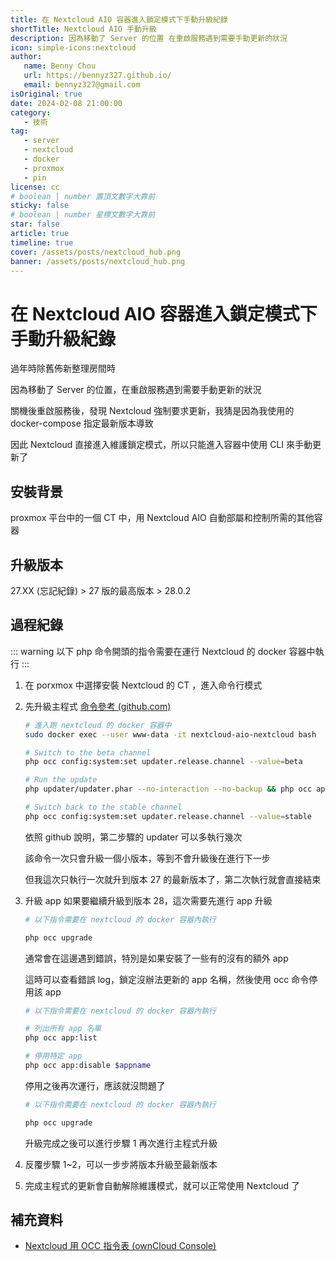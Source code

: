 ```yaml
---
title: 在 Nextcloud AIO 容器進入鎖定模式下手動升級紀錄
shortTitle: Nextcloud AIO 手動升級
description: 因為移動了 Server 的位置 在重啟服務遇到需要手動更新的狀況
icon: simple-icons:nextcloud
author:
   name: Benny Chou
   url: https://bennyz327.github.io/
   email: bennyz327@gmail.com
isOriginal: true
date: 2024-02-08 21:00:00
category:
   - 技術
tag:
   - server
   - nextcloud
   - docker
   - proxmox
   - pin
license: cc
# boolean | number 置頂文數字大靠前
sticky: false
# boolean | number 星標文數字大靠前
star: false
article: true
timeline: true
cover: /assets/posts/nextcloud_hub.png
banner: /assets/posts/nextcloud_hub.png
---
```


# 在 Nextcloud AIO 容器進入鎖定模式下手動升級紀錄

過年時除舊佈新整理房間時

因為移動了 Server 的位置，在重啟服務遇到需要手動更新的狀況
<!-- more -->

關機後重啟服務後，發現 Nextcloud 強制要求更新，我猜是因為我使用的 docker-compose 指定最新版本導致

因此 Nextcloud 直接進入維護鎖定模式，所以只能進入容器中使用 CLI 來手動更新了

## 安裝背景
proxmox 平台中的一個 CT 中，用 Nextcloud AIO 自動部屬和控制所需的其他容器

## 升級版本
27.XX (忘記紀錄) > 27 版的最高版本 > 28.0.2

## 過程紀錄

::: warning
以下 php 命令開頭的指令需要在運行 Nextcloud 的 docker 容器中執行
:::

1. 在 porxmox 中選擇安裝 Nextcloud 的 CT ，進入命令行模式
2. 先升級主程式 [命令參考 (github.com)](https://github.com/nextcloud/all-in-one/discussions/2692)
    ```bash
    # 進入跑 nextcloud 的 docker 容器中
    sudo docker exec --user www-data -it nextcloud-aio-nextcloud bash
    
    # Switch to the beta channel
    php occ config:system:set updater.release.channel --value=beta
    
    # Run the update
    php updater/updater.phar --no-interaction --no-backup && php occ app:enable nextcloud-aio --force
    
    # Switch back to the stable channel
    php occ config:system:set updater.release.channel --value=stable
    ```
    依照 github 說明，第二步驟的 updater 可以多執行幾次
    
    該命令一次只會升級一個小版本，等到不會升級後在進行下一步
    
    但我這次只執行一次就升到版本 27 的最新版本了，第二次執行就會直接結束

3. 升級 app
    如果要繼續升級到版本 28，這次需要先進行 app 升級
    ```bash
    # 以下指令需要在 nextcloud 的 docker 容器內執行
    
    php occ upgrade
    ```
    通常會在這邊遇到錯誤，特別是如果安裝了一些有的沒有的額外 app
    
    這時可以查看錯誤 log，鎖定沒辦法更新的 app 名稱，然後使用 occ 命令停用該 app
    ```bash
    # 以下指令需要在 nextcloud 的 docker 容器內執行
    
    # 列出所有 app 名單
    php occ app:list
    
    # 停用特定 app
    php occ app:disable $appname
    ```
    停用之後再次運行，應該就沒問題了
    ```bash
    # 以下指令需要在 nextcloud 的 docker 容器內執行
    
    php occ upgrade
    ```
    升級完成之後可以進行步驟 1 再次進行主程式升級
    
4. 反覆步驟 1~2，可以一步步將版本升級至最新版本
5. 完成主程式的更新會自動解除維護模式，就可以正常使用 Nextcloud 了
## 補充資料
- [Nextcloud 用 OCC 指令表 (ownCloud Console)](https://docs.nextcloud.com/server/latest/admin_manual/configuration_server/occ_command.html)